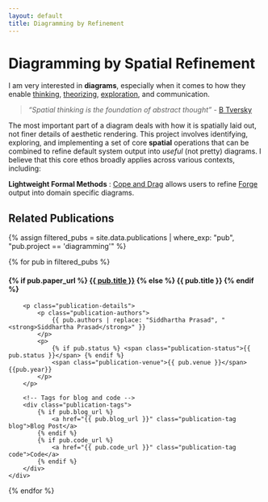 ```yaml
---
layout: default
title: Diagramming by Refinement
---
```



# Diagramming by Spatial Refinement

I am very interested in **diagrams**, especially
when it comes to how they enable [thinking](https://www.researchgate.net/publication/232083479_Thinking_with_Sketches), [theorizing](https://www.activityanalysis.net/method-diagramming-as-theorizing/), [exploration](https://onlinelibrary.wiley.com/doi/epdf/10.1111/j.1551-6708.1987.tb00863.x),  and communication. 

> *“Spatial thinking is the foundation of abstract thought”* - [B Tversky](https://www.hachettebookgroup.com/titles/barbara-tversky/mind-in-motion/9780465093076/?lens=basic-books)

The most important part of a diagram deals with how it is spatially laid out, 
not finer details of aesthetic rendering. This project involves identifying, exploring, and implementing a set of core **spatial** operations that can be combined to refine default system output into *useful* (not pretty) diagrams. I believe that this core ethos broadly applies across various contexts, including:


**Lightweight Formal Methods** : [Cope and Drag](https://www.siddharthaprasad.com/copeanddrag/) allows users to refine [Forge](https://forge-fm.org/) output into domain specific diagrams.


## Related Publications

{% assign filtered_pubs = site.data.publications | where_exp: "pub", "pub.project == 'diagramming'" %}

<div class="publication-list">
{% for pub in filtered_pubs %}


 <div class="publication-card">
    <!-- Publication details -->
    <div>
        <h4 class="publication-title">
            {% if pub.paper_url %}
                <a href="{{ pub.paper_url }}">{{ pub.title }}</a>
            {% else %}
                {{ pub.title }}
            {% endif %}
        </h4>

        <p class="publication-details">
            <p class="publication-authors">
                {{ pub.authors | replace: "Siddhartha Prasad", "<strong>Siddhartha Prasad</strong>" }}
            </p>  
            <p>
                {% if pub.status %} <span class="publication-status">{{ pub.status }}</span> {% endif %}
                <span class="publication-venue">{{ pub.venue }}</span> {{pub.year}}
            </p>
        </p>

        <!-- Tags for blog and code -->
        <div class="publication-tags">
            {% if pub.blog_url %}
                <a href="{{ pub.blog_url }}" class="publication-tag blog">Blog Post</a>
            {% endif %}
            {% if pub.code_url %}
                <a href="{{ pub.code_url }}" class="publication-tag code">Code</a>
            {% endif %}
        </div>
    </div>
</div>



{% endfor %}
</div>

